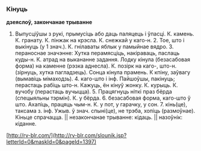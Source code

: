 ### Кінуць
**дзеяслоў, закончанае трыванне**

1. Выпусціўшы з рукі, прымусіць або даць паляцець і ўпасці. К. камень. К. гранату. К. пінжак на крэсла. К. снежкай у каго-н. 2. Тое, што і выкінуць (у 1 знач.). К. гнілаваты яблык у памыйнае вядро. 3. пераноснае значэнне: Хутка перамясціць, накіраваць, паслаць куды-н. К. атрад на выкананне задання. Лодку кінула (безасабовая форма) на каменне (рэзка аднесла). К. позірк на каго-, што-н. (зірнуць, хутка пагладзець). Сонца кінула прамень. К кпіну, заўвагу (вымавіць мімаходзь). 4. каго-што і інф. Пайшоўшы, пакінуць; перастаць рабіць што-н. Кажуць, ён кінуў жонку. К. курыць. К. вучобу (перастаць вучыцца). 5. Працягнуць ніткі праз бёрда (спецыяльны тэрмін). К. у бёрда. 6. безасабовая форма, каго-што ў што. Ахапіць, працяць чым-н. К. у пот, у гарачку, у сон. 7. кінь(це), таксама з. інф. Ужыв. ў знач. спыні(це), не трэба, хопіць (размоўнае). Кіньце спрачацца. || незакончанае трыванне: кідаць. || назоўнік: кіданне.

<a rel="author">[http://rv-blr.com/](http://rv-blr.com/slounik.jsp?letterId=0&maskId=0&pageId=1397)</a>
